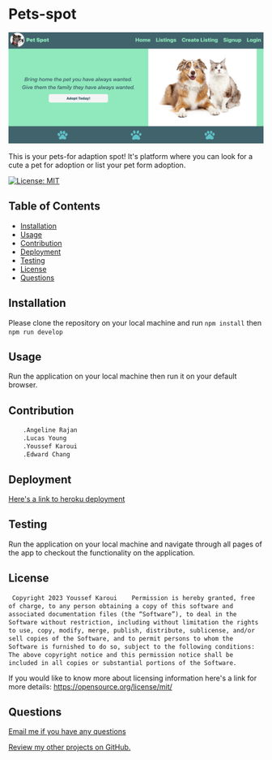 # Pets-spot
![alt text](./client/public/images/README.screenshot.png)

  This is your pets-for adaption spot! It's platform where you can look for a cute a pet for adoption or list your pet form adoption.
 
  [![License: MIT](https://img.shields.io/badge/License-MIT-yellow.svg)](https://opensource.org/licenses/MIT)

  ## Table of Contents

  - [Installation](#installation)
  - [Usage](#usage)
  - [Contribution](#contribution)
  - [Deployment](#deployment)
  - [Testing](#testing)
  - [License](#license)
  - [Questions](#questions)


  <a name="installation"></a>
  ## Installation

  Please clone the repository on your local machine and run `npm install` then `npm run develop`

  <a name= "usage"></a>

  ## Usage

  Run the application on your local machine then run it on your default browser. 
  
  <a name="contribution"></a>

  ## Contribution 
    
        .Angeline Rajan 
        .Lucas Young
        .Youssef Karoui
        .Edward Chang
  

  <a name= "deployment"></a>

  ## Deployment

  [Here's a link to heroku deployment](https://shielded-beach-29867-5efce834725b.herokuapp.com/)

  <a name="testing"></a>

  ## Testing 

  Run the application on your local machine and navigate through all pages of the app to checkout the functionality  on the application.

  <a name="license"></a>

  ## License 

     Copyright 2023 Youssef Karoui    Permission is hereby granted, free of charge, to any person obtaining a copy of this software and associated documentation files (the “Software”), to deal in the Software without restriction, including without limitation the rights to use, copy, modify, merge, publish, distribute, sublicense, and/or sell copies of the Software, and to permit persons to whom the Software is furnished to do so, subject to the following conditions: The above copyright notice and this permission notice shall be included in all copies or substantial portions of the Software.

  If you would like to know more about licensing information here's a link for more details: https://opensource.org/license/mit/

  <a name="questions"></a>

  ## Questions 

  [Email me if you have any questions](mailto:youssefkaroui6@gmail.com)

[Review my other projects on GitHub.](https://www.github.com/youssefkaroui)

  